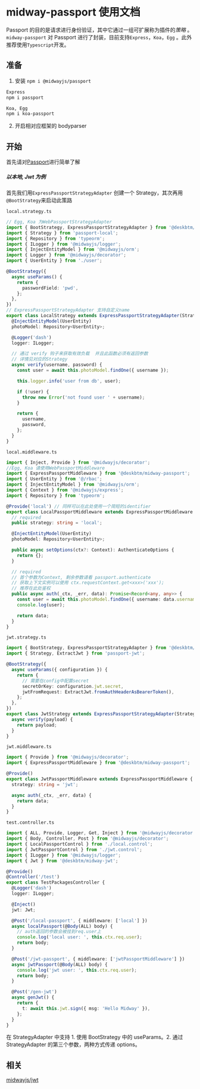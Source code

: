 # midway-passport 使用文档

Passport 的目的是请求进行身份验证，其中它通过一组可扩展称为插件的*策略* 。`midway-passport` 对 Passport 进行了封装，目前支持`Express`，`Koa`，`Egg` 。此外推荐使用`Typescript`开发。

## 准备

1. 安装 `npm i @midwayjs/passport`

```bash
Express
npm i passport
```

```bash
Koa, Egg
npm i koa-passport
```

2. 开启相对应框架的 bodyparser

## 开始

首先请对[Passport](https://www.npmjs.com/package/passport)进行简单了解

##### 以本地, Jwt 为例

首先我们用`ExpressPassportStrategyAdapter` 创建一个 Strategy，其次再用`@BootStrategy`来启动此策路

`local.strategy.ts`

```ts
// Egg, Koa 为WebPassportStrategyAdapter
import { BootStrategy, ExpressPassportStrategyAdapter } from '@deskbtm/midway-passport';
import { Strategy } from 'passport-local';
import { Repository } from 'typeorm';
import { ILogger } from '@midwayjs/logger';
import { InjectEntityModel } from '@midwayjs/orm';
import { Logger } from '@midwayjs/decorator';
import { UserEntity } from './user';

@BootStrategy({
  async useParams() {
    return {
      passwordField: 'pwd',
    };
  },
})
// ExpressPassportStrategyAdapter 支持自定义name
export class LocalStrategy extends ExpressPassportStrategyAdapter(Strategy, 'local') {
  @InjectEntityModel(UserEntity)
  photoModel: Repository<UserEntity>;

  @Logger('dash')
  logger: ILogger;

  // 通过 verify 钩子来获取有效负载  并且此函数必须有返回参数
  // 详情见对应的Strategy
  async verify(username, password) {
    const user = await this.photoModel.findOne({ username });

    this.logger.info('user from db', user);

    if (!user) {
      throw new Error('not found user ' + username);
    }

    return {
      username,
      password,
    };
  }
}
```

`local.middleware.ts`

```ts
import { Inject, Provide } from '@midwayjs/decorator';
//Egg, Koa 请使用WebPassportMiddleware
import { ExpressPassportMiddleware } from '@deskbtm/midway-passport';
import { UserEntity } from '@/rbac';
import { InjectEntityModel } from '@midwayjs/orm';
import { Context } from '@midwayjs/express';
import { Repository } from 'typeorm';

@Provide('local') // 同样可以在此处使用一个简短的identifier
export class LocalPassportMiddleware extends ExpressPassportMiddleware {
  // required
  public strategy: string = 'local';

  @InjectEntityModel(UserEntity)
  photoModel: Repository<UserEntity>;

  public async setOptions(ctx?: Context): AuthenticateOptions {
    return {};
  }

  // required
  // 首个参数为Context, 剩余参数请看 passport.authenticate
  // 获取上下文实例可以使用 ctx.requestContext.get<xxx>('xxx');
  // 推荐在此处鉴权
  public async auth(_ctx, _err, data): Promise<Record<any, any>> {
    const user = await this.photoModel.findOne({ username: data.username });
    console.log(user);

    return data;
  }
}
```

`jwt.strategy.ts`

```ts
import { BootStrategy, ExpressPassportStrategyAdapter } from '@deskbtm/midway-passport';
import { Strategy, ExtractJwt } from 'passport-jwt';

@BootStrategy({
  async useParams({ configuration }) {
    return {
      // 需要在config中配置secret
      secretOrKey: configuration.jwt.secret,
      jwtFromRequest: ExtractJwt.fromAuthHeaderAsBearerToken(),
    };
  },
})
export class JwtStrategy extends ExpressPassportStrategyAdapter(Strategy, 'jwt') {
  async verify(payload) {
    return payload;
  }
}
```

`jwt.middleware.ts`

```ts
import { Provide } from '@midwayjs/decorator';
import { ExpressPassportMiddleware } from '@deskbtm/midway-passport';

@Provide()
export class JwtPassportMiddleware extends ExpressPassportMiddleware {
  strategy: string = 'jwt';

  async auth(_ctx, _err, data) {
    return data;
  }
}
```

`test.controller.ts`

```ts
import { ALL, Provide, Logger, Get, Inject } from '@midwayjs/decorator';
import { Body, Controller, Post } from '@midwayjs/decorator';
import { LocalPassportControl } from './local.control';
import { JwtPassportControl } from './jwt.control';
import { ILogger } from '@midwayjs/logger';
import { Jwt } from '@deskbtm/midway-jwt';

@Provide()
@Controller('/test')
export class TestPackagesController {
  @Logger('dash')
  logger: ILogger;

  @Inject()
  jwt: Jwt;

  @Post('/local-passport', { middleware: ['local'] })
  async localPassport(@Body(ALL) body) {
    // auth返回的参数会被挂到req.user上
    console.log('local user: ', this.ctx.req.user);
    return body;
  }

  @Post('/jwt-passport', { middleware: ['jwtPassportMiddleware'] })
  async jwtPassport(@Body(ALL) body) {
    console.log('jwt user: ', this.ctx.req.user);
    return body;
  }

  @Post('/gen-jwt')
  async genJwt() {
    return {
      t: await this.jwt.sign({ msg: 'Hello Midway' }),
    };
  }
}
```

在 StrategyAdapter 中支持 1. 使用 BootStrategy 中的 useParams。2. 通过 StrategyAdapter 的第三个参数，两种方式传递 options。

## 相关

[midwayjs/jwt](../jwt/README.md)

